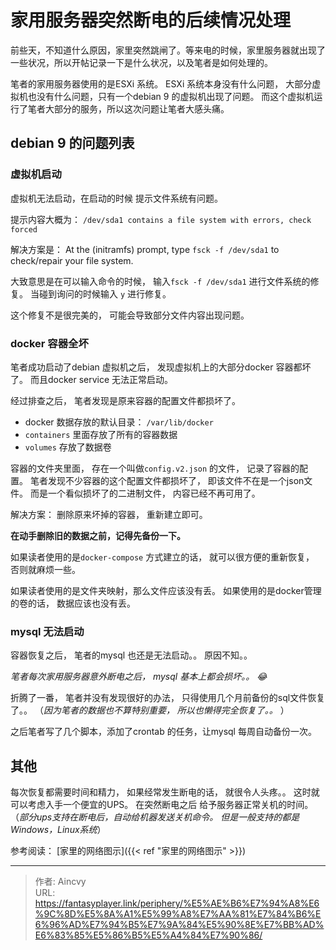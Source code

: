 # 家用服务器突然断电的后续情况处理


前些天，不知道什么原因，家里突然跳闸了。等来电的时候，家里服务器就出现了一些状况，所以开帖记录一下是什么状况，以及笔者是如何处理的。



笔者的家用服务器使用的是ESXi 系统。 ESXi 系统本身没有什么问题， 大部分虚拟机也没有什么问题，只有一个debian 9 的虚拟机出现了问题。 而这个虚拟机运行了笔者大部分的服务，所以这次问题让笔者大感头痛。



## debian 9 的问题列表



### 虚拟机启动

虚拟机无法启动，在启动的时候 提示文件系统有问题。

提示内容大概为： `/dev/sda1 contains a file system with errors, check forced `

解决方案是：  At the (initramfs) prompt, type `fsck -f /dev/sda1` to check/repair your file system.

大致意思是在可以输入命令的时候， 输入``fsck -f /dev/sda1`` 进行文件系统的修复。  当碰到询问的时候输入 `y` 进行修复。 

这个修复不是很完美的， 可能会导致部分文件内容出现问题。



### docker 容器全坏

笔者成功启动了debian 虚拟机之后， 发现虚拟机上的大部分docker 容器都坏了。 而且docker service 无法正常启动。

经过排查之后， 笔者发现是原来容器的配置文件都损坏了。 

- docker 数据存放的默认目录： `/var/lib/docker`
- `containers` 里面存放了所有的容器数据
- `volumes` 存放了数据卷 

容器的文件夹里面， 存在一个叫做`config.v2.json` 的文件， 记录了容器的配置。 笔者发现不少容器的这个配置文件都损坏了， 即该文件不在是一个json文件。 而是一个看似损坏了的二进制文件， 内容已经不再可用了。

解决方案： 删除原来坏掉的容器， 重新建立即可。

**在动手删除旧的数据之前，记得先备份一下。**

如果读者使用的是`docker-compose` 方式建立的话， 就可以很方便的重新恢复， 否则就麻烦一些。  

如果读者使用的是文件夹映射，那么文件应该没有丢。  如果使用的是docker管理的卷的话， 数据应该也没有丢。 



### mysql 无法启动

容器恢复之后， 笔者的mysql 也还是无法启动。。  原因不知。。 

*笔者每次家用服务器意外断电之后， mysql 基本上都会损坏。。 :joy:*

折腾了一番， 笔者并没有发现很好的办法， 只得使用几个月前备份的sql文件恢复了。。  （*因为笔者的数据也不算特别重要， 所以也懒得完全恢复了。。* ）

之后笔者写了几个脚本，添加了crontab 的任务，让mysql 每周自动备份一次。



## 其他


每次恢复都需要时间和精力， 如果经常发生断电的话， 就很令人头疼。。  这时就可以考虑入手一个便宜的UPS。  在突然断电之后 给予服务器正常关机的时间。 （*部分ups支持在断电后，自动给机器发送关机命令。 但是一般支持的都是Windows，Linux系统*）



参考阅读：  [家里的网络图示]({{< ref "家里的网络图示" >}})


---

> 作者: Aincvy  
> URL: https://fantasyplayer.link/periphery/%E5%AE%B6%E7%94%A8%E6%9C%8D%E5%8A%A1%E5%99%A8%E7%AA%81%E7%84%B6%E6%96%AD%E7%94%B5%E7%9A%84%E5%90%8E%E7%BB%AD%E6%83%85%E5%86%B5%E5%A4%84%E7%90%86/  

